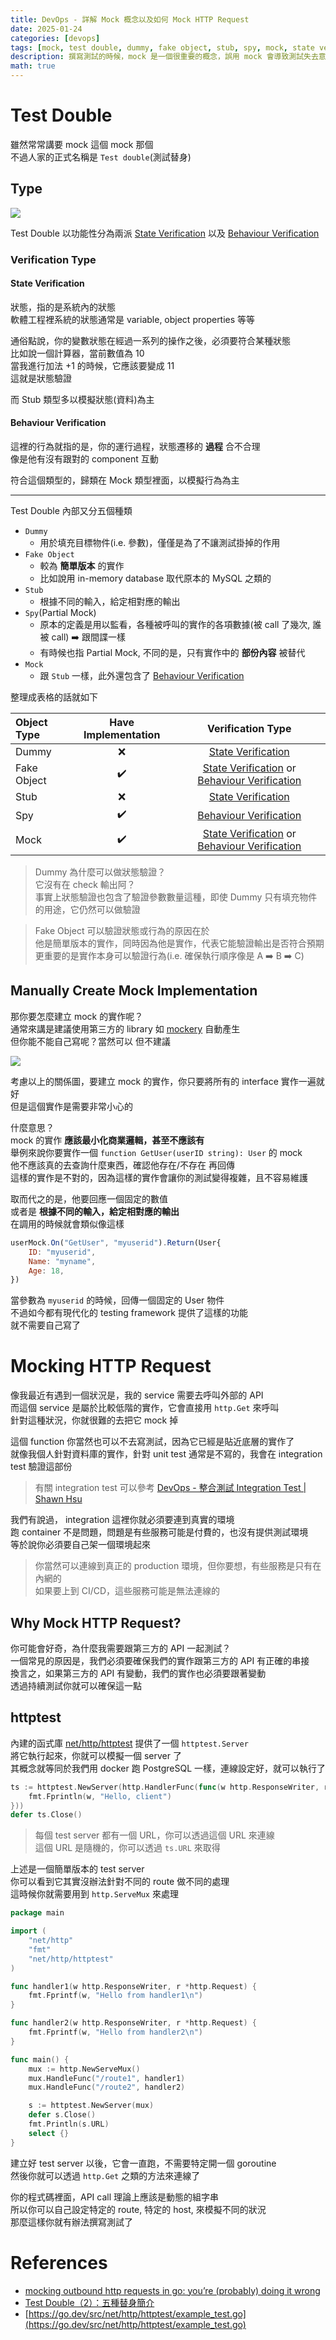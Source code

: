 ```yaml
---
title: DevOps - 詳解 Mock 概念以及如何 Mock HTTP Request
date: 2025-01-24
categories: [devops]
tags: [mock, test double, dummy, fake object, stub, spy, mock, state verification, behaviour verification, mockery, golang, httptest, http request, mux]
description: 撰寫測試的時候，mock 是一個很重要的概念，誤用 mock 會導致測試失去意義。本文將會告訴你如何正確的使用 mock 以及該怎麼實作才符合 best practice
math: true
---
```


# Test Double
雖然常常講要 mock 這個 mock 那個\
不過人家的正式名稱是 `Test double`(測試替身)

## Type
![](https://yu-jack.github.io/images/unit-test/unit-test-best-practice-12.png)

Test Double 以功能性分為兩派 [State Verification](#state-verification) 以及 [Behaviour Verification](#behaviour-verification)

### Verification Type
#### State Verification
狀態，指的是系統內的狀態\
軟體工程裡系統的狀態通常是 variable, object properties 等等

通俗點說，你的變數狀態在經過一系列的操作之後，必須要符合某種狀態\
比如說一個計算器，當前數值為 10\
當我進行加法 +1 的時候，它應該要變成 11\
這就是狀態驗證

而 Stub 類型多以模擬狀態(資料)為主

#### Behaviour Verification
這裡的行為就指的是，你的運行過程，狀態遷移的 **過程** 合不合理\
像是他有沒有跟對的 component 互動

符合這個類型的，歸類在 Mock 類型裡面，以模擬行為為主

<hr>

Test Double 內部又分五個種類

+ `Dummy`
    + 用於填充目標物件(i.e. 參數)，僅僅是為了不讓測試掛掉的作用
+ `Fake Object`
    + 較為 **簡單版本** 的實作
    + 比如說用 in-memory database 取代原本的 MySQL 之類的
+ `Stub`
    + 根據不同的輸入，給定相對應的輸出
+ `Spy`(Partial Mock)
    + 原本的定義是用以監看，各種被呼叫的實作的各項數據(被 call 了幾次, 誰被 call) :arrow_right: 跟間諜一樣
    + 有時候也指 Partial Mock, 不同的是，只有實作中的 **部份內容** 被替代
+ `Mock`
    + 跟 `Stub` 一樣，此外還包含了 [Behaviour Verification](#behaviour-verification)

整理成表格的話就如下

|Object Type|Have Implementation|Verification Type|
|:--|:--:|:--:|
|Dummy|:x:|[State Verification](#state-verification)|
|Fake Object|:heavy_check_mark:|[State Verification](#state-verification) or [Behaviour Verification](#behaviour-verification)|
|Stub|:x:|[State Verification](#state-verification)|
|Spy|:heavy_check_mark:|[Behaviour Verification](#behaviour-verification)|
|Mock|:heavy_check_mark:|[State Verification](#state-verification) or [Behaviour Verification](#behaviour-verification)|

> Dummy 為什麼可以做狀態驗證？\
> 它沒有在 check 輸出阿？\
> 事實上狀態驗證也包含了驗證參數數量這種，即使 Dummy 只有填充物件的用途，它仍然可以做驗證

> Fake Object 可以驗證狀態或行為的原因在於\
> 他是簡單版本的實作，同時因為他是實作，代表它能驗證輸出是否符合預期\
> 更重要的是實作本身可以驗證行為(i.e. 確保執行順序像是 A :arrow_right: B :arrow_right: C)

## Manually Create Mock Implementation
那你要怎麼建立 mock 的實作呢？\
通常來講是建議使用第三方的 library 如 [mockery](https://github.com/vektra/mockery) 自動產生\
但你能不能自己寫呢？當然可以 但不建議

![](/assets/img/posts/dip.jpg)

考慮以上的關係圖，要建立 mock 的實作，你只要將所有的 interface 實作一遍就好\
但是這個實作是需要非常小心的

什麼意思？\
mock 的實作 **應該最小化商業邏輯，甚至不應該有**\
舉例來說你要實作一個 `function GetUser(userID string): User` 的 mock\
他不應該真的去查詢什麼東西，確認他存在/不存在 再回傳\
這樣的實作是不對的，因為這樣的實作會讓你的測試變得複雜，且不容易維護

取而代之的是，他要回應一個固定的數值\
或者是 **根據不同的輸入，給定相對應的輸出**\
在調用的時候就會類似像這樣

```js
userMock.On("GetUser", "myuserid").Return(User{
    ID: "myuserid",
    Name: "myname",
    Age: 18,
})
```

當參數為 `myuserid` 的時候，回傳一個固定的 User 物件\
不過如今都有現代化的 testing framework 提供了這樣的功能\
就不需要自己寫了

# Mocking HTTP Request
像我最近有遇到一個狀況是，我的 service 需要去呼叫外部的 API\
而這個 service 是屬於比較低階的實作，它會直接用 `http.Get` 來呼叫\
針對這種狀況，你就很難的去把它 mock 掉

這個 function 你當然也可以不去寫測試，因為它已經是貼近底層的實作了\
就像我個人針對資料庫的實作，針對 unit test 通常是不寫的，我會在 integration test 驗證這部份

> 有關 integration test 可以參考 [DevOps - 整合測試 Integration Test \| Shawn Hsu](../../devops/devops-integration-test)

我們有說過， integration 這裡你就必須要連到真實的環境\
跑 container 不是問題，問題是有些服務可能是付費的，也沒有提供測試環境\
等於說你必須要自己架一個環境起來

> 你當然可以連線到真正的 production 環境，但你要想，有些服務是只有在內網的\
> 如果要上到 CI/CD，這些服務可能是無法連線的

## Why Mock HTTP Request?
你可能會好奇，為什麼我需要跟第三方的 API 一起測試？\
一個常見的原因是，我們必須要確保我們的實作跟第三方的 API 有正確的串接\
換言之，如果第三方的 API 有變動，我們的實作也必須要跟著變動\
透過持續測試你就可以確保這一點

## httptest
內建的函式庫 [net/http/httptest](https://pkg.go.dev/net/http/httptest) 提供了一個 `httptest.Server`\
將它執行起來，你就可以模擬一個 server 了\
其概念就等同於我們用 docker 跑 PostgreSQL 一樣，連線設定好，就可以執行了

```go
ts := httptest.NewServer(http.HandlerFunc(func(w http.ResponseWriter, r *http.Request) {
    fmt.Fprintln(w, "Hello, client")
}))
defer ts.Close()
```

> 每個 test server 都有一個 URL，你可以透過這個 URL 來連線\
> 這個 URL 是隨機的，你可以透過 `ts.URL` 來取得

上述是一個簡單版本的 test server\
你可以看到它其實沒辦法針對不同的 route 做不同的處理\
這時候你就需要用到 `http.ServeMux` 來處理

```go
package main

import (
    "net/http"
    "fmt"
    "net/http/httptest"
)

func handler1(w http.ResponseWriter, r *http.Request) {
    fmt.Fprintf(w, "Hello from handler1\n")
}

func handler2(w http.ResponseWriter, r *http.Request) {
    fmt.Fprintf(w, "Hello from handler2\n")
}

func main() {
    mux := http.NewServeMux()
    mux.HandleFunc("/route1", handler1)
    mux.HandleFunc("/route2", handler2)

    s := httptest.NewServer(mux)
    defer s.Close()
    fmt.Println(s.URL)
    select {}
}
```

建立好 test server 以後，它會一直跑，不需要特定開一個 goroutine\
然後你就可以透過 `http.Get` 之類的方法來連線了

你的程式碼裡面，API call 理論上應該是動態的組字串\
所以你可以自己設定特定的 route, 特定的 host, 來模擬不同的狀況\
那麼這樣你就有辦法撰寫測試了

# References
+ [mocking outbound http requests in go: you’re (probably) doing it wrong](https://medium.com/zus-health/mocking-outbound-http-requests-in-go-youre-probably-doing-it-wrong-60373a38d2aa)
+ [Test Double（2）：五種替身簡介](https://teddy-chen-tw.blogspot.com/2014/09/test-double2.html)
+ [https://go.dev/src/net/http/httptest/example_test.go](https://go.dev/src/net/http/httptest/example_test.go)
